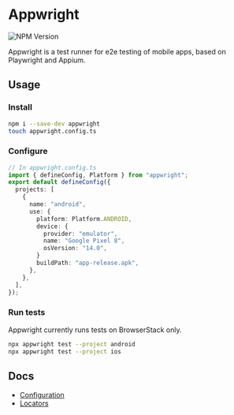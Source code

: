 # Appwright

![NPM Version](https://img.shields.io/npm/v/appwright?color=4AC61C)

Appwright is a test runner for e2e testing of mobile apps, based on Playwright and Appium.

## Usage

### Install

```sh
npm i --save-dev appwright
touch appwright.config.ts
```

### Configure

```ts
// In appwright.config.ts
import { defineConfig, Platform } from "appwright";
export default defineConfig({
  projects: [
    {
      name: "android",
      use: {
        platform: Platform.ANDROID,
        device: {
          provider: "emulator",
          name: "Google Pixel 8",
          osVersion: "14.0",
        }
        buildPath: "app-release.apk",
      },
    },
  ],
});
```

### Run tests

Appwright currently runs tests on BrowserStack only.

```sh
npx appwright test --project android
npx appwright test --project ios
```

## Docs

- [Configuration](docs/config.md)
- [Locators](docs/locators.md)
